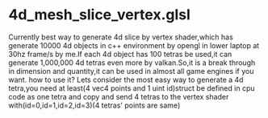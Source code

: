 # 4d_mesh_slice_vertex.glsl
Currently best way to generate 4d slice by vertex shader,which has generate 10000 4d objects in c++ environment by opengl in lower laptop at 30hz frame/s by me.If each 4d object has 100 tetras be used,it can generate 1,000,000 4d tetras even more by valkan.So,it is a break through in dimension and quantity,it can be used in almost all game engines if you want.
how to use it?
Lets consider the most easy way to generate a 4d tetra,you need at least(4 vec4 points and 1 uint id)struct be defined in cpu code as one tetra and copy and send 
4 tetras to the vertex shader with(id=0,id=1,id=2,id=3)(4 tetras' points are same)


